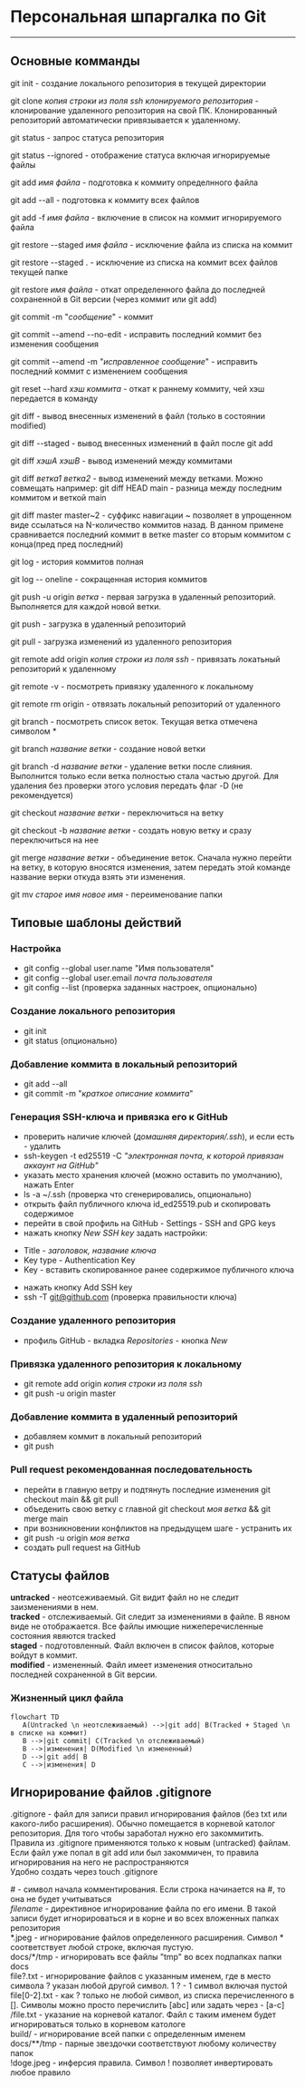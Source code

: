 # Персональная шпаргалка по Git

---  
  
## Основные комманды  
  
git init - создание локального репозитория в текущей директории  
  
git clone _копия строки из поля ssh клонируемого репозитория_ - клонирование удаленного репозитория на свой ПК. Клонированный репозиторий автоматически привязывается к удаленному.  
  
git status - запрос статуса репозитория  
  
git status --ignored - отображение статуса включая игнорируемые файлы  
  
git add _имя файла_ - подготовка к коммиту определнного файла  
  
git add --all - подготовка к коммиту всех файлов  
  
git add -f _имя файла_ - включение в список на коммит игнорируемого файла  
  
git restore --staged _имя файла_ - исключение файла из списка на коммит  
  
git restore --staged . - исключение из списка на коммит всех файлов текущей папке  
  
git restore _имя файла_ - откат определенного файла до последней сохраненной в Git версии (через коммит или git add)  
  
git commit -m "_сообщение_" - коммит  
  
git commit --amend --no-edit - исправить последний коммит без изменения сообщения  
  
git commit --amend -m "_исправленное сообщение_" - исправить последний коммит с изменением сообщения  
  
git reset --hard _хэш коммита_ - откат к раннему коммиту, чей хэш передается в команду  
  
git diff - вывод внесенных изменений в файл (только в состоянии modified)  
  
git diff --staged - вывод внесенных изменений в файл после git add  
  
git diff _хэшА_ _хэшВ_ - вывод изменений между коммитами  
  
git diff _ветка1_ _ветка2_ - вывод изменений между ветками. Можно совмещать например: git diff HEAD main - разница между последним коммитом и веткой main  
  
git diff master master~2 - суффикс навигации ~ позволяет в упрощенном виде ссылаться на N-количество коммитов назад. В данном примене сравнивается последний коммит в ветке master со вторым коммитом с конца(пред пред последний)    
  
git log - история коммитов полная  
  
git log -- oneline - сокращенная история коммитов  
  
git push -u origin _ветка_ - первая загрузка в удаленный репозиторий. Выполняется для каждой новой ветки.  
  
git push - загрузка в удаленный репозиторий  
  
git pull - загрузка изменений из удаленного репозитория  
  
git remote add origin _копия строки из поля ssh_ - привязать локатьный репозиторий к удаленному  
  
git remote -v - посмотреть привязку удаленного к локальному  
  
git remote rm origin - отвязать локальный репозиторий от удаленного  
  
git branch - посмотреть список веток. Текущая ветка отмечена символом \*  
  
git branch _название ветки_ - создание новой ветки  
  
git branch -d _название ветки_ - удаление ветки после слияния. Выполнится только если ветка полностью стала частью другой. Для удаления без проверки этого условия передать флаг -D (не рекомендуется)  
  
git checkout _название ветки_ - переключиться на ветку  
  
git checkout -b _название ветки_ - создать новую ветку и сразу переключиться на нее  
  
git merge _название ветки_ - объединение веток. Сначала нужно перейти на ветку, в которую вносятся изменения, затем передать этой команде название верки откуда взять эти изменения.  
  
git mv _старое имя_ _новое имя_ - переименование папки  
  
## Типовые шаблоны действий
  
### Настройка  
- git config --global user.name "Имя пользователя"  
- git config --global user.email _почта пользователя_  
- git config --list (проверка заданных настроек, опционально)  

### Создание локального репозитория  
- git init  
- git status (опционально)  

### Добавление коммита в локальный репозиторий  
- git add --all  
- git commit -m "_краткое описание коммита_"  
  
### Генерация SSH-ключа и привязка его к GitHub  
- проверить наличие ключей (_домашняя директория/.ssh_), и если есть - удалить  
- ssh-keygen -t ed25519 -C _"электронная почта, к которой привязан аккаунт на GitHub"_  
- указать место хранения ключей (можно оставить по умолчанию), нажать Enter  
- ls -a ~/.ssh (проверка что сгенерировались, опционально)  
- открыть файл публичного ключа id_ed25519.pub и скопировать содержимое  
- перейти в свой профиль на GitHub - Settings - SSH and GPG keys  
- нажать кнопку *New SSH key* задать настройки:  
 * Title - _заголовок, название ключа_  
 * Key type - Authentication Key  
 * Key - вставить скопированное ранее содержимое публичного ключа  
- нажать кнопку Add SSH key  
- ssh -T git@github.com (проверка правильности ключа)  
    
### Создание удаленного репозитория  
- профиль GitHub - вкладка *Repositories* - кнопка *New*  
  
### Привязка удаленного репозитория к локальному
- git remote add origin _копия строки из поля ssh_
- git push -u origin master  
  
### Добавление коммита в удаленный репозиторий  
- добавляем коммит в локальный репозиторий  
- git push  
  
### Pull request рекомендованная последовательность  
- перейти в главную ветру и подтянуть последние изменения git checkout main && git pull  
- объеденить свою ветку с главной git checkout _моя ветка_ && git merge main  
- при возникновении конфликтов на предыдущем шаге - устранить их  
- git push -u origin _моя ветка_  
- создать pull request на GitHub  
  
## Статусы файлов  
  
**untracked** - неотсеживаемый. Git видит файл но не следит заизменениями в нем.  
**tracked** - отслеживаемый. Git следит за изменениями в файле. В явном виде не отображается. Все файлы имющие нижеперечисленные состояния явяются tracked  
**staged** - подготовленный. Файл включен в список файлов, которые войдут в коммит.  
**modified** - измененный. Файл имеет изменения относитально последней сохраненной в Git версии.  
  
### Жизненный цикл файла  
```mermaid  
flowchart TD  
   A(Untracked \n неотслеживаемый) -->|git add| B(Tracked + Staged \n в списке на коммит)  
   B -->|git commit| C(Tracked \n отслеживаемый)  
   B -->|изменения| D(Modified \n измененный)  
   D -->|git add| B  
   C -->|изменения| D  
```  
  
## Игнорирование файлов .gitignore  
.gitignore - файл для записи правил игнорирования файлов (без txt или какого-либо расширения). Обычно помещается в корневой католог репозитория. Для того чтобы заработал нужно его закоммитить.  
Правила из .gitignore применяются только к новым (untracked) файлам. Если файл уже попал в git add или был закоммичен, то правила игнорирования на него не распространяются  
Удобно создать через touch .gitignore  
  
\# - символ начала комментирования. Если строка начинается на \#, то она не будет учитываться  
_filename_ - директивное игнорирование файла по его имени. В такой записи будет игнорироваться и в корне и во всех вложенных папках репозитория  
\*.jpeg - игнорирование файлов определенного расширения. Символ \* соответствует любой строке, включая пустую.  
docs/\*/tmp - игнорировать все файлы "tmp" во всех подпапках папки docs  
file?.txt - игнорирование файлов с указанным именем, где в место символа ? указан любой другой символ. 1 ? - 1 символ включая пустой  
file\[0-2\].txt - как ? только не любой символ, из списка перечисленного в \[\]. Символы можно просто перечислить \[abc\] или задать через - \[a-c\]  
/file.txt - указание на корневой каталог. Файл с таким именем будет игнорироваться только в корневом катологе  
build/ - игнорирование всей папки с определенным именем  
docs/\*\*/tmp - парные звездочки соответствуют любому количеству папок  
\!doge.jpeg - инферсия правила. Символ \! позволяет инвертировать любое правило  
